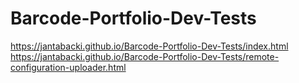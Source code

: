 # Barcode-Portfolio-Dev-Tests
https://jantabacki.github.io/Barcode-Portfolio-Dev-Tests/index.html
https://jantabacki.github.io/Barcode-Portfolio-Dev-Tests/remote-configuration-uploader.html
